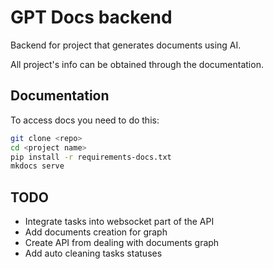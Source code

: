 # GPT Docs backend
Backend for project that generates documents using AI.

All project's info can be obtained through the documentation.

## Documentation

To access docs you need to do this:
```bash
git clone <repo>
cd <project name>
pip install -r requirements-docs.txt
mkdocs serve
```

## TODO
- Integrate tasks into websocket part of the API
- Add documents creation for graph
- Create API from dealing with documents graph
- Add auto cleaning tasks statuses
